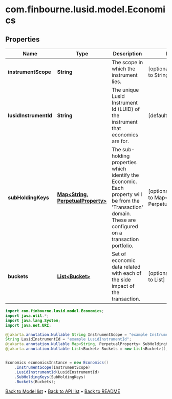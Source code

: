 # com.finbourne.lusid.model.Economics

## Properties

Name | Type | Description | Notes
------------ | ------------- | ------------- | -------------
**instrumentScope** | **String** | The scope in which the instrument lies. | [optional] [default to String]
**lusidInstrumentId** | **String** | The unique Lusid Instrument Id (LUID) of the instrument that economics are for. | [default to String]
**subHoldingKeys** | [**Map&lt;String, PerpetualProperty&gt;**](PerpetualProperty.md) | The sub-holding properties which identify the Economic. Each property will be from the &#39;Transaction&#39; domain. These are configured on a transaction portfolio. | [optional] [default to Map<String, PerpetualProperty>]
**buckets** | [**List&lt;Bucket&gt;**](Bucket.md) | Set of economic data related with each of the side impact of the transaction. | [optional] [default to List<Bucket>]

```java
import com.finbourne.lusid.model.Economics;
import java.util.*;
import java.lang.System;
import java.net.URI;

@jakarta.annotation.Nullable String InstrumentScope = "example InstrumentScope";
String LusidInstrumentId = "example LusidInstrumentId";
@jakarta.annotation.Nullable Map<String, PerpetualProperty> SubHoldingKeys = new Map<String, PerpetualProperty>();
@jakarta.annotation.Nullable List<Bucket> Buckets = new List<Bucket>();


Economics economicsInstance = new Economics()
    .InstrumentScope(InstrumentScope)
    .LusidInstrumentId(LusidInstrumentId)
    .SubHoldingKeys(SubHoldingKeys)
    .Buckets(Buckets);
```


[Back to Model list](../README.md#documentation-for-models) &#8226; [Back to API list](../README.md#documentation-for-api-endpoints) &#8226; [Back to README](../README.md)

